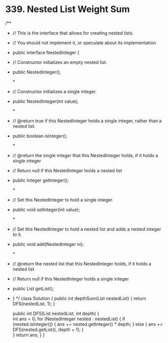 # 339. Nested List Weight Sum

/\*\*

* // This is the interface that allows for creating nested lists.
* // You should not implement it, or speculate about its implementation
* public interface NestedInteger {
* // Constructor initializes an empty nested list.
* public NestedInteger\(\);

  \*

* // Constructor initializes a single integer.
* public NestedInteger\(int value\);

  \*

* // @return true if this NestedInteger holds a single integer, rather than a nested list.
* public boolean isInteger\(\);

  \*

* // @return the single integer that this NestedInteger holds, if it holds a single integer
* // Return null if this NestedInteger holds a nested list
* public Integer getInteger\(\);

  \*

* // Set this NestedInteger to hold a single integer.
* public void setInteger\(int value\);

  \*

* // Set this NestedInteger to hold a nested list and adds a nested integer to it.
* public void add\(NestedInteger ni\);

  \*

* // @return the nested list that this NestedInteger holds, if it holds a nested list
* // Return null if this NestedInteger holds a single integer
* public List getList\(\);
* } \*/ class Solution { public int depthSum\(List nestedList\) { return DFS\(nestedList, 1\); }

  public int DFS\(List nestedList, int depth\) {  
  int ans = 0; for \(NestedInteger nested : nestedList\) { if \(nested.isInteger\(\)\) { ans += nested.getInteger\(\) \* depth; } else { ans += DFS\(nested.getList\(\), depth + 1\); }  
  } return ans; } }

